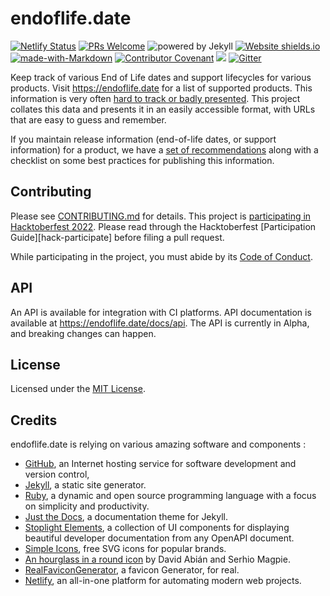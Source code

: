 # endoflife.date

[![Netlify Status](https://api.netlify.com/api/v1/badges/92f7a2a9-3cca-4916-a75e-f9db4ec39d48/deploy-status)](https://app.netlify.com/sites/endoflife-date/deploys) [![PRs Welcome](https://img.shields.io/badge/PRs-welcome-brightgreen.svg)](https://opensource.guide/how-to-contribute/#opening-a-pull-request) ![powered by Jekyll](https://img.shields.io/badge/powered_by-Jekyll-blue.svg) [![Website shields.io](https://img.shields.io/website-up-down-green-red/https/endoflife.date.svg)](https://endoflife.date/) [![made-with-Markdown](https://img.shields.io/badge/Made%20with-Markdown-1f425f.svg)](https://commonmark.org/) [![Contributor Covenant](https://img.shields.io/badge/Contributor%20Covenant-2.0-4baaaa.svg)](CODE-OF-CONDUCT.md) [![](https://img.shields.io/badge/Hacktoberfest-Welcome-green)][hacktoberfest] [![Gitter](https://badges.gitter.im/endoflife-date/community.svg)](https://gitter.im/endoflife-date/community)

Keep track of various End of Life dates and support lifecycles for various products. Visit <https://endoflife.date> for a list of supported products. This information is very often [hard to track or badly presented](https://twitter.com/captn3m0/status/1110504412064239617). This project collates this data and presents it in an easily accessible format, with URLs that are easy to guess and remember.

If you maintain release information (end-of-life dates, or support information) for a product, we have a [set of recommendations](https://endoflife.date/recommendations) along with a checklist on some best practices for publishing this information.

## Contributing

Please see [CONTRIBUTING.md](CONTRIBUTING.md) for details. This project is [participating in Hacktoberfest 2022][hacktoberfest]. Please read through the Hacktoberfest [Participation Guide][hack-participate] before filing a pull request.

While participating in the project, you must abide by its [Code of Conduct](CODE-OF-CONDUCT.md).

## API

An API is available for integration with CI platforms. API documentation is available at https://endoflife.date/docs/api. The API is currently in Alpha, and breaking changes can happen.

## License

Licensed under the [MIT License](LICENSE).

## Credits

endoflife.date is relying on various amazing software and components :

- [GitHub](https://github.com/), an Internet hosting service for software development and version control,
- [Jekyll](https://jekyllrb.com/), a static site generator.
- [Ruby](https://jekyllrb.com/), a dynamic and open source programming language with a focus on simplicity and
  productivity.
- [Just the Docs](https://github.com/just-the-docs/just-the-docs), a documentation theme for Jekyll.
- [Stoplight Elements](https://stoplight.io/open-source/elements), a collection of UI components for displaying
  beautiful developer documentation from any OpenAPI document.
- [Simple Icons](https://simpleicons.org/), free SVG icons for popular brands.
- [An hourglass in a round icon](https://commons.wikimedia.org/wiki/File:Hourglass_icon_%28orange%29.svg)
  by David Abián and Serhio Magpie.
- [RealFaviconGenerator](https://realfavicongenerator.net/), a favicon Generator, for real.
- [Netlify](https://www.netlify.com/), an all-in-one platform for automating modern web projects.

[hacktoberfest]: https://github.com/endoflife-date/endoflife.date/issues/408
